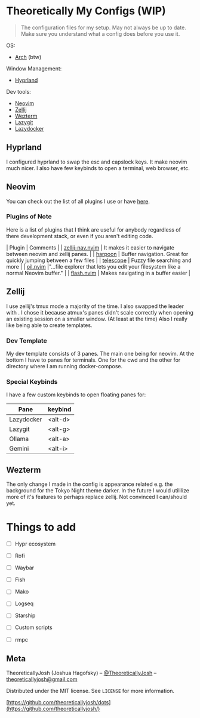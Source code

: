 # Theoretically My Configs (WIP)
> The configuration files for my setup. May not always be up to date. Make sure you understand what a config does before you use it. 

OS:
- [Arch](https://archlinux.org/) (btw)

Window Management:
- [Hyprland](https://hyprland.org/)

Dev tools:
- [Neovim](https://neovim.io/)
- [Zellij](https://zellij.dev/)
- [Wezterm](https://wezterm.org/index.html)
- [Lazygit](https://github.com/jesseduffield/lazygit)
- [Lazydocker](https://github.com/jesseduffield/lazydocker)


## Hyprland
I configured hyprland to swap the esc and capslock keys. It make neovim much nicer. I also have few keybinds to open a terminal, web browser, etc.

## Neovim
You can check out the list of all plugins I use or have [here](https://github.com/theoreticallyjosh/dots/tree/main/.config/nvim/lua/plugins).

### Plugins of Note
Here is a list of plugins that I think are useful for anybody regardless of there development stack, or even if you aren't editing code.

| Plugin | Comments |
| [zellij-nav.nvim](https://git.sr.ht/~swaits/zellij-nav.nvim) | It makes it easier to navigate between neovim and zellij panes. |
| [harpoon](https://github.com/ThePrimeagen/harpoon/tree/harpoon2) | Buffer navigation. Great for quickly jumping between a few files |
| [telescope](https://github.com/nvim-telescope/telescope.nvim) | Fuzzy file searching and more |
| [oil.nvim](https://github.com/stevearc/oil.nvim) |"...file explorer that lets you edit your filesystem like a normal Neovim buffer." |
| [flash.nvim](https://github.com/folke/flash.nvim) | Makes navigating in a buffer easier |

## Zellij
I use zellij's tmux mode a majority of the time. I also swapped the leader <ctrl-b> with <ctrl-a>. I chose it because atmux's panes didn't scale correctly when opening an existing session on a smaller window. (At least at the time) Also I really like being able to create templates.

### Dev Template
My dev template consists of 3 panes. The main one being for neovim. At the bottom I have to panes for terminals. One for the cwd and the other for directory where I am running docker-compose.

### Special Keybinds
I have a few custom keybinds to open floating panes for:

| Pane | keybind |
| ---- | ------- |
| Lazydocker | \<alt-d\> |
| Lazygit | \<alt-g\> |
| Ollama | \<alt-a\> |
| Gemini | \<alt-i\> |

## Wezterm
The only change I made in the config is appearance related e.g. the background for the Tokyo Night theme darker. In the future I would utililize more of it's features to perhaps replace zellij. Not convinced I can/should yet.


# Things to add
- [ ] Hypr ecosystem
- [ ] Rofi
- [ ] Waybar
- [ ] Fish
- [ ] Mako
- [ ] Logseq
- [ ] Starship
- [ ] Custom scripts
- [ ] rmpc


## Meta

TheoreticallyJosh (Joshua Hagofsky) – [@TheoreticallyJosh](https://twitter.com/TheoreticallyJosh) – theoreticallyjosh@gmail.com

Distributed under the MIT license. See ``LICENSE`` for more information.

[https://github.com/theoreticallyjosh/dots](https://github.com/theoreticallyjosh/)


<!-- Markdown link & img dfn's -->
[Website]: https://theoreticallyjosh.com
